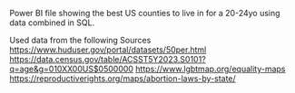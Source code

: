 Power BI file showing the best US counties to live in for a 20-24yo using data combined in SQL.

Used data from the following Sources
https://www.huduser.gov/portal/datasets/50per.html
https://data.census.gov/table/ACSST5Y2023.S0101?q=age&g=010XX00US$0500000
https://www.lgbtmap.org/equality-maps
https://reproductiverights.org/maps/abortion-laws-by-state/
